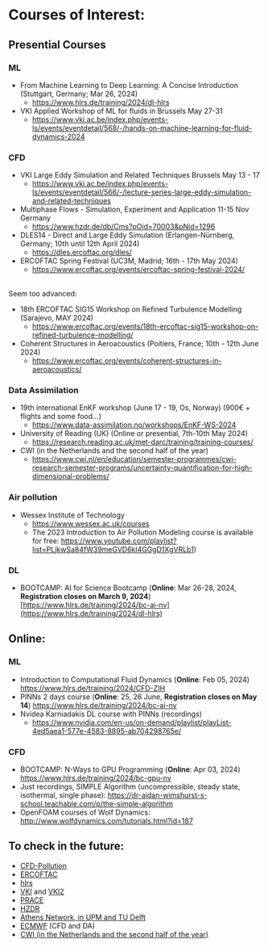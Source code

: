 # Courses of Interest:

## Presential Courses

### ML
- From Machine Learning to Deep Learning: A Concise Introduction (Stuttgart, Germany; Mar 26, 2024)
  - https://www.hlrs.de/training/2024/dl-hlrs
- VKI Applied Workshop of ML for fluids in Brussels May 27-31
  - https://www.vki.ac.be/index.php/events-ls/events/eventdetail/568/-/hands-on-machine-learning-for-fluid-dynamics-2024
### CFD
- VKI Large Eddy Simulation and Related Techniques Brussels May 13 - 17
  - https://www.vki.ac.be/index.php/events-ls/events/eventdetail/566/-/lecture-series-large-eddy-simulation-and-related-techniques
- Multiphase Flows - Simulation, Experiment and Application 11-15 Nov Germany
  - https://www.hzdr.de/db/Cms?pOid=70003&pNid=1296
- DLES14 - Direct and Large Eddy Simulation (Erlangen-Nürnberg, Germany; 10th until 12th April 2024)
  - https://dles.ercoftac.org/dles/
- ERCOFTAC Spring Festival (UC3M, Madrid; 16th - 17th May 2024)
  - https://www.ercoftac.org/events/ercoftac-spring-festival-2024/

\
Seem too advanced:  

- 18th ERCOFTAC SIG15 Workshop on Refined Turbulence Modelling (Sarajevo, MAY 2024)
  - https://www.ercoftac.org/events/18th-ercoftac-sig15-workshop-on-refined-turbulence-modelling/
- Coherent Structures in Aeroacoustics (Poitiers, France; 10th - 12th June 2024)
  - https://www.ercoftac.org/events/coherent-structures-in-aeroacoustics/
### Data Assimilation
- 19th international EnKF workshop (June 17 - 19, Os, Norway) (900€ + flights and some food...)
  - https://www.data-assimilation.no/workshops/EnKF-WS-2024
- University of Reading (UK) (Online or presential, 7th-10th May 2024)
  - https://research.reading.ac.uk/met-darc/training/training-courses/
- CWI (in the Netherlands and the second half of the year)
  - https://www.cwi.nl/en/education/semester-programmes/cwi-research-semester-programs/uncertainty-quantification-for-high-dimensional-problems/
### Air pollution
- Wessex Institute of Technology
  - https://www.wessex.ac.uk/courses
  - The 2023 Introduction to Air Pollution Modeling course is available for free: https://www.youtube.com/playlist?list=PLjkwSa84fW39meGVD6kl4GGgD1XgVRLb1)

### DL
- BOOTCAMP: AI for Science Bootcamp (**Online**: Mar 26-28, 2024, **Registration closes on March 9, 2024**) [https://www.hlrs.de/training/2024/bc-ai-nv](https://www.hlrs.de/training/2024/dl-hlrs)

## Online:
### ML
- Introduction to Computational Fluid Dynamics (**Online**: Feb 05, 2024) https://www.hlrs.de/training/2024/CFD-ZIH
- PINNs 2 days course (**Online**: 25, 26 June, **Registration closes on May 14**) https://www.hlrs.de/training/2024/bc-ai-nv
- Nvidea Karniadakis DL course with PINNs (recordings)
  - https://www.nvidia.com/en-us/on-demand/playlist/playList-4ed5aea1-577e-4583-8895-ab704298765e/
### CFD
- BOOTCAMP: N-Ways to GPU Programming (**Online**: Apr 03, 2024) https://www.hlrs.de/training/2024/bc-gpu-nv
- Just recordings, SIMPLE Algorithm (uncompressible, steady state, isothermal, single phase): https://dr-aidan-wimshurst-s-school.teachable.com/p/the-simple-algorithm
- OpenFOAM courses of Wolf Dynamics: http://www.wolfdynamics.com/tutorials.html?id=187

## To check in the future:
- [CFD-Pollution](https://www.hzdr.de/db/Cms?pNid=1296)
- [ERCOFTAC](https://www.ercoftac.org/events/)
- [hlrs](https://www.hlrs.de/training/english)
- [VKI](https://www.vki.ac.be/index.php/events-ls/events/eventsbyyear/2024/-) and [VKI2](https://www.vki.ac.be/index.php/events-ls)
- [PRACE](https://events.prace-ri.eu/category/1/)
- [HZDR](https://www.hzdr.de/db/Cms?pNid=1296)
- [Athens Network, in UPM and TU Delft](https://register.athensnetwork.eu/courses)
- [ECMWF](https://events.ecmwf.int/category/1/) (CFD and DA)
- [CWI (in the Netherlands and the second half of the year)](https://www.cwi.nl/en/education/semester-programmes/cwi-research-semester-programs/uncertainty-quantification-for-high-dimensional-problems/)

